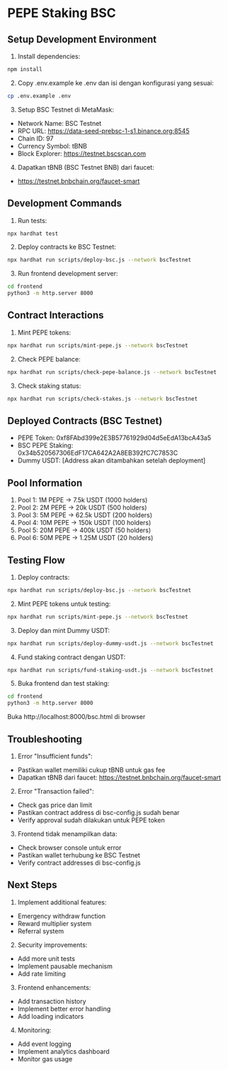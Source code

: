 # PEPE Staking BSC

## Setup Development Environment

1. Install dependencies:
```bash
npm install
```

2. Copy .env.example ke .env dan isi dengan konfigurasi yang sesuai:
```bash
cp .env.example .env
```

3. Setup BSC Testnet di MetaMask:
- Network Name: BSC Testnet
- RPC URL: https://data-seed-prebsc-1-s1.binance.org:8545
- Chain ID: 97
- Currency Symbol: tBNB
- Block Explorer: https://testnet.bscscan.com

4. Dapatkan tBNB (BSC Testnet BNB) dari faucet:
- https://testnet.bnbchain.org/faucet-smart

## Development Commands

1. Run tests:
```bash
npx hardhat test
```

2. Deploy contracts ke BSC Testnet:
```bash
npx hardhat run scripts/deploy-bsc.js --network bscTestnet
```

3. Run frontend development server:
```bash
cd frontend
python3 -m http.server 8000
```

## Contract Interactions

1. Mint PEPE tokens:
```bash
npx hardhat run scripts/mint-pepe.js --network bscTestnet
```

2. Check PEPE balance:
```bash
npx hardhat run scripts/check-pepe-balance.js --network bscTestnet
```

3. Check staking status:
```bash
npx hardhat run scripts/check-stakes.js --network bscTestnet
```

## Deployed Contracts (BSC Testnet)

- PEPE Token: 0xf8FAbd399e2E3B57761929d04d5eEdA13bcA43a5
- BSC PEPE Staking: 0x34b520567306EdF17CA642A2A8EB392fC7C7853C
- Dummy USDT: [Address akan ditambahkan setelah deployment]

## Pool Information

1. Pool 1: 1M PEPE → 7.5k USDT (1000 holders)
2. Pool 2: 2M PEPE → 20k USDT (500 holders)
3. Pool 3: 5M PEPE → 62.5k USDT (200 holders)
4. Pool 4: 10M PEPE → 150k USDT (100 holders)
5. Pool 5: 20M PEPE → 400k USDT (50 holders)
6. Pool 6: 50M PEPE → 1.25M USDT (20 holders)

## Testing Flow

1. Deploy contracts:
```bash
npx hardhat run scripts/deploy-bsc.js --network bscTestnet
```

2. Mint PEPE tokens untuk testing:
```bash
npx hardhat run scripts/mint-pepe.js --network bscTestnet
```

3. Deploy dan mint Dummy USDT:
```bash
npx hardhat run scripts/deploy-dummy-usdt.js --network bscTestnet
```

4. Fund staking contract dengan USDT:
```bash
npx hardhat run scripts/fund-staking-usdt.js --network bscTestnet
```

5. Buka frontend dan test staking:
```bash
cd frontend
python3 -m http.server 8000
```
Buka http://localhost:8000/bsc.html di browser

## Troubleshooting

1. Error "Insufficient funds":
- Pastikan wallet memiliki cukup tBNB untuk gas fee
- Dapatkan tBNB dari faucet: https://testnet.bnbchain.org/faucet-smart

2. Error "Transaction failed":
- Check gas price dan limit
- Pastikan contract address di bsc-config.js sudah benar
- Verify approval sudah dilakukan untuk PEPE token

3. Frontend tidak menampilkan data:
- Check browser console untuk error
- Pastikan wallet terhubung ke BSC Testnet
- Verify contract addresses di bsc-config.js

## Next Steps

1. Implement additional features:
- Emergency withdraw function
- Reward multiplier system
- Referral system

2. Security improvements:
- Add more unit tests
- Implement pausable mechanism
- Add rate limiting

3. Frontend enhancements:
- Add transaction history
- Implement better error handling
- Add loading indicators

4. Monitoring:
- Add event logging
- Implement analytics dashboard
- Monitor gas usage
